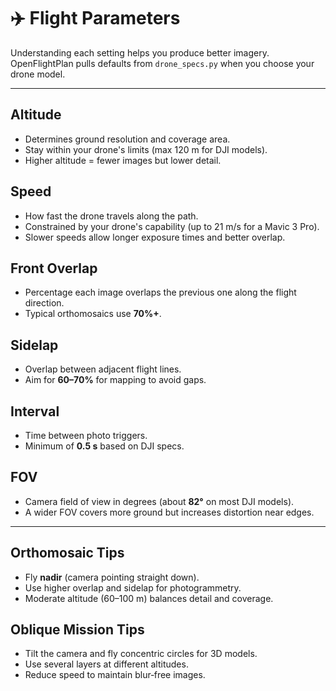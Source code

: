 # ✈️ Flight Parameters

Understanding each setting helps you produce better imagery. OpenFlightPlan pulls defaults from `drone_specs.py` when you choose your drone model.

---

## Altitude

- Determines ground resolution and coverage area.
- Stay within your drone's limits (max 120 m for DJI models).
- Higher altitude = fewer images but lower detail.

## Speed

- How fast the drone travels along the path.
- Constrained by your drone's capability (up to 21 m/s for a Mavic 3 Pro).
- Slower speeds allow longer exposure times and better overlap.

## Front Overlap

- Percentage each image overlaps the previous one along the flight direction.
- Typical orthomosaics use **70%+**.

## Sidelap

- Overlap between adjacent flight lines.
- Aim for **60–70%** for mapping to avoid gaps.

## Interval

- Time between photo triggers.
- Minimum of **0.5 s** based on DJI specs.

## FOV

- Camera field of view in degrees (about **82°** on most DJI models).
- A wider FOV covers more ground but increases distortion near edges.

---

## Orthomosaic Tips

- Fly **nadir** (camera pointing straight down).
- Use higher overlap and sidelap for photogrammetry.
- Moderate altitude (60–100 m) balances detail and coverage.

## Oblique Mission Tips

- Tilt the camera and fly concentric circles for 3D models.
- Use several layers at different altitudes.
- Reduce speed to maintain blur‑free images.

